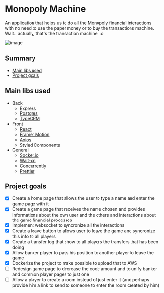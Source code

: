 # Monopoly Machine

An application that helps us to do all the Monopoly financial interactions with no need to use the paper money or to buy the transactions machine. Wait.. actually, that's the transaction machine! :o

![image](https://img.shields.io/badge/status-under%20development-yellow)

## Summary

- [Main libs used](#main-libs-used)
- [Project goals](#project-goals)

## Main libs used

- Back
  - [Express]()
  - [Postgres]()
  - [TypeORM]()
- Front
  - [React](https://react.dev/)
  - [Framer Motion]()
  - [Axios]()
  - [Styled Components]()
- General
  - [Socket.io]()
  - [Wait-on](https://github.com/jeffbski/wait-on)
  - [Concurrently](https://github.com/open-cli-tools/concurrently)
  - [Prettier](https://prettier.io/)

## Project goals

- [x] Create a home page that allows the user to type a name and enter the game page with it
- [x] Create a game page that receives the name chosen and provides informations about the own user and the others and interactions about the game financial processes
- [x] Implement websocket to syncronize all the interactions
- [x] Create a leave button to allows user to leave the game and syncronize this info to all players
- [x] Create a transfer log that show to all players the transfers that has been doing
- [x] Allow banker player to pass his position to another player to leave the game
- [x] Dockerize the project to make possible to upload that to AWS
- [ ] Redesign game page to decrease the code amount and to unify banker and common player pages to just one
- [ ] Allow a player to create a room instead of just enter it (and perhaps provide him a link to send to someone to enter the room created by him)
